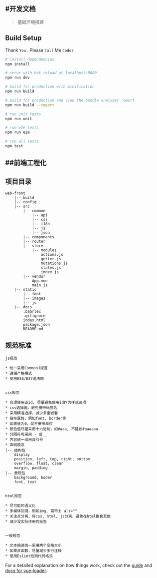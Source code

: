#开发文档
---------------------------
> 基础环境搭建

## Build Setup
Thank `You` . Please `Call` Me `Coder`

``` bash
# install dependencies
npm install

# serve with hot reload at localhost:8080
npm run dev

# build for production with minification
npm run build

# build for production and view the bundle analyzer report
npm run build --report

# run unit tests
npm run unit

# run e2e tests
npm run e2e

# run all tests
npm test
```
##前端工程化
------------------------
## 项目目录
``` 
web-front
    |-- build
    |-- config
    |-- src
        |-- common
            |-- api
            |-- css
            |-- i18n
            |-- js
            |-- json
        |-- components
        |-- router
        |-- store
            |-- modules
                actions.js
                getter.js
                mutations.js
                states.js
                index.js
        |-- vendor
            App.vue
            main.js
    |-- static
        |-- font
        |-- images
        |-- js
    |-- docs
        .babrlec
        .gitignore
        index.html
        package.json
        README.md

```
## 规范标准
```
js规范

* 统一采用CommonJ规范
* 遵循严格模式
* 使用ES6/ES7语法糖


css规范

* 合理使用该id, 尽量避免使用id作为样式选项
* css选择器，避免携带标签名
* 采用精准选择，减少多重嵌套
* 缩写属性，例如font, border等
* 如果值为0，就不要带单位
* 颜色值尽量采用十六进制，如#aaa, 不建议#aaaaaa
* 分隔符可采用 - 或 _
* 内容统一采用双引号
* 声明顺序
|-- 结构性
    display
    position, left, top, right, bottom
    overflow, float, clear
    margin, padding
|-- 表现性
    background, boder
    font, text


html规范

* 尽可能的语义化
* 多媒体回溯，例如img, 需带上 alt=""
* 关注点分离，将css, html, js分离，避免在html嵌套其他
* 减少没实际作用的标签


一般规范

* 文本缩进统一采用两个空格大小
* 如果非函数，尽量减少多行注释
* 使用Eslint检测代码格式
```


For a detailed explanation on how things work, check out the [guide](http://vuejs-templates.github.io/webpack/) and [docs for vue-loader](http://vuejs.github.io/vue-loader).

